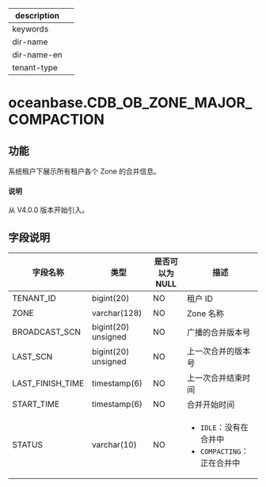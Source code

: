|description||
|---|---|
|keywords||
|dir-name||
|dir-name-en||
|tenant-type||

# oceanbase.CDB_OB_ZONE_MAJOR_COMPACTION

## 功能

系统租户下展示所有租户各个 Zone 的合并信息。

<main id="notice" type='explain'>
  <h4>说明</h4>
  <p>从 V4.0.0 版本开始引入。</p>
</main>

## 字段说明

|       字段名称        |      类型      | 是否可以为 NULL |         描述         |
|-------------------|--------------|------------|----------------------------------------------|
| TENANT_ID              | bigint(20) | NO         | 租户 ID            |
| ZONE              | varchar(128) | NO         | Zone 名称            |
| BROADCAST_SCN | bigint(20) unsigned   | NO         | 广播的合并版本号           |
| LAST_SCN      | bigint(20) unsigned   | NO         | 上一次合并的版本号          |
| LAST_FINISH_TIME  | timestamp(6)   | NO         | 上一次合并结束时间          |
| START_TIME        | timestamp(6)   | NO         | 合并开始时间             |
| STATUS            | varchar(10)  | NO         | <ul><li> `IDLE`：没有在合并中  </li><li>`COMPACTING`：正在合并中 </li></ul>    |
